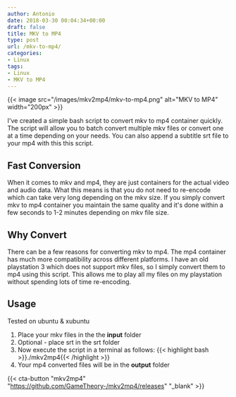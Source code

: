 ```yaml
---
author: Antonio
date: 2018-03-30 00:04:34+00:00
draft: false
title: MKV to MP4
type: post
url: /mkv-to-mp4/
categories:
- Linux
tags:
- Linux
- MKV to MP4
---
```


{{< image src="/images/mkv2mp4/mkv-to-mp4.png" alt="MKV to MP4" width="200px" >}}

I've created a simple bash script to convert mkv to mp4 container quickly. The script will allow you to batch convert multiple mkv files or convert one at a time depending on your needs. You can also append a subtitle srt file to your mp4 with this this script.

<!--more-->

## Fast Conversion

When it comes to mkv and mp4, they are just containers for the actual video and audio data. What this means is that you do not need to re-encode which can take very long depending on the mkv size. If you simply convert mkv to mp4 container you maintain the same quality and it's done within a few seconds to 1-2 minutes depending on mkv file size.

## Why Convert

There can be a few reasons for converting mkv to mp4. The mp4 container has much more compatibility across different platforms. I have an old playstation 3 which does not support mkv files, so I simply convert them to mp4 using this script. This allows me to play all my files on my playstation without spending lots of time re-encoding.

## Usage

Tested on ubuntu & xubuntu

1. Place your mkv files in the the **input** folder
2. Optional - place srt in the srt folder
3. Now execute the script in a terminal as follows:
   {{< highlight bash >}}./mkv2mp4{{< /highlight >}}
4. Your mp4 converted files will be in the **output** folder

{{< cta-button "mkv2mp4" "https://github.com/GameTheory-/mkv2mp4/releases" "_blank" >}}

